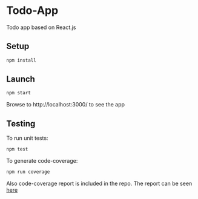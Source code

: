 # Todo-App
Todo app based on React.js

## Setup
```bash
npm install
```

## Launch
```bash
npm start
```
Browse to http://localhost:3000/ to see the app

## Testing
To run unit tests:
```bash
npm test
```
To generate code-coverage:
```bash
npm run coverage
```
Also code-coverage report is included in the repo.
The report can be seen [here](https://cranky-elion-3beb89.netlify.app/)
